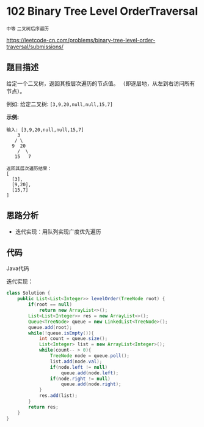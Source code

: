 # 102 Binary Tree Level OrderTraversal

`中等` `二叉树后序遍历`

 https://leetcode-cn.com/problems/binary-tree-level-order-traversal/submissions/ 



## 题目描述

给定一个二叉树，返回其按层次遍历的节点值。 （即逐层地，从左到右访问所有节点）。

例如:
给定二叉树: `[3,9,20,null,null,15,7]`

 **示例:**

```
输入: [3,9,20,null,null,15,7]
    3
   / \
  9  20
    /  \
   15   7

返回其层次遍历结果：
[
  [3],
  [9,20],
  [15,7]
]
```

## 思路分析

- 迭代实现：用队列实现广度优先遍历



## 代码

Java代码

迭代实现：

```java
class Solution {
    public List<List<Integer>> levelOrder(TreeNode root) {
        if(root == null)
            return new ArrayList<>();
        List<List<Integer>> res = new ArrayList<>();
        Queue<TreeNode> queue = new LinkedList<TreeNode>();
        queue.add(root);
        while(!queue.isEmpty()){
            int count = queue.size();
            List<Integer> list = new ArrayList<Integer>();
            while(count-- > 0){
                TreeNode node = queue.poll();
                list.add(node.val);
                if(node.left != null)
                    queue.add(node.left);
                if(node.right != null)
                    queue.add(node.right);
            }
            res.add(list);
        }
        return res;
    }
}
```

